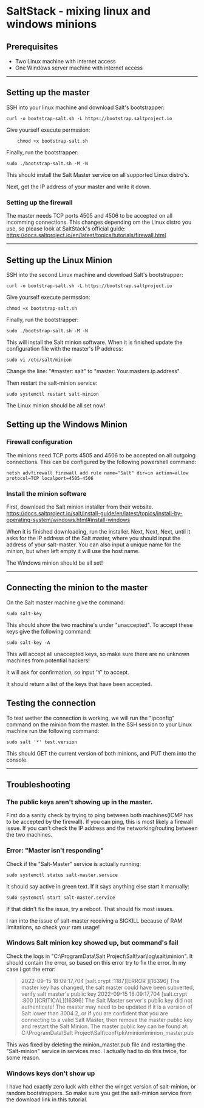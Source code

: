# SaltStack - mixing linux and windows minions

## Prerequisites

- Two Linux machine with internet access
- One Windows server machine with internet access

---

## Setting up the master

SSH into your linux machine and download Salt's bootstrapper:

    curl -o bootstrap-salt.sh -L https://bootstrap.saltproject.io

Give yourself execute permssion:

    	chmod +x bootstrap-salt.sh

Finally, run the bootstrapper:

	sudo ./bootstrap-salt.sh -M -N

This should install the Salt Master service on all supported Linux distro's.

Next, get the IP address of your master and write it down. 

### Setting up the firewall

The master needs TCP ports 4505 and 4506 to be accepted on all incomming connections. This changes depending om the Linux distro you use, so please look at SaltStack's official guide: https://docs.saltproject.io/en/latest/topics/tutorials/firewall.html

---

## Setting up the Linux Minion

SSH into the second Linux machine and download Salt's bootstrapper:

    curl -o bootstrap-salt.sh -L https://bootstrap.saltproject.io

Give yourself execute permssion:

    chmod +x bootstrap-salt.sh

Finally, run the bootstrapper:

	sudo ./bootstrap-salt.sh -M -N

This will install the Salt minion software. When it is finished update the configuration file with the master's IP address:

    sudo vi /etc/salt/minion

Change the line: "#master: salt" to "master: Your.masters.ip.address".

Then restart the salt-minion service:

    sudo systemctl restart salt-minion

The Linux minion should be all set now!

## Setting up the Windows Minion

### Firewall configuration

The minions need TCP ports 4505 and 4506 to be accepted on all outgoing connections. This can be configured by the following powershell command:

    netsh advfirewall firewall add rule name="Salt" dir=in action=allow protocol=TCP localport=4505-4506

### Install the minion software

First, download the Salt minion installer from their website.
https://docs.saltproject.io/salt/install-guide/en/latest/topics/install-by-operating-system/windows.html#install-windows

When it is finished downloading, run the installer. Next, Next, Next, until it asks for the IP address of the Salt master, where you should input the address of your salt-master. You can also input a unique name for the minion, but when left empty it will use the host name.

The Windows minion should be all set!

---

## Connecting the minion to the master

On the Salt master machine give the command: 
    
    sudo salt-key

This should show the two machine's under "unaccepted". To accept these keys give the following command:

    sudo salt-key -A

This will accept all unaccepted keys, so make sure there are no unknown machines from potential hackers!

It will ask for confirmation, so input 'Y' to accept.

It should return a list of the keys that have been accepted.

## Testing the connection

To test wether the connection is working, we will run the "ipconfig" command on the minion from the master. In the SSH session to your Linux machine run the following command:

    sudo salt '*' test.version

This should GET the current version of both minions, and PUT them into the console. 

---

## Troubleshooting

### The public keys aren't showing up in the master.

First do a sanity check by trying to ping between both machines(ICMP has to be accepted by the firewall). If you can ping, this is most likely a firewall issue. If you can't check the IP address and the networking/routing between the two machines.

### Error: "Master isn't responding"

Check if the "Salt-Master" service is actually running:

    sudo systemctl status salt-master.service

It should say active in green text. If it says anything else start it manually:

    sudo systemctl start salt-master.service

If that didn't fix the issue, try a reboot. That should fix most issues.

I ran into the issue of salt-master receiving a SIGKILL because of RAM limitations, so check your ram usage!

### Windows Salt minion key showed up, but command's fail

Check the logs in "C:\ProgramData\Salt Project\Salt\var\log\salt\minion". It should contain the error, so based on this error try to fix the error. In my case i got the error:

>2022-09-15 18:09:17,704 [salt.crypt       :1187][ERROR   ][16396] The master key has changed, the salt master could have been subverted, verify salt master's public key
2022-09-15 18:09:17,704 [salt.crypt       :800 ][CRITICAL][16396] The Salt Master server's public key did not authenticate!
The master may need to be updated if it is a version of Salt lower than 3004.2, or
If you are confident that you are connecting to a valid Salt Master, then remove the master public key and restart the Salt Minion.
The master public key can be found at:
C:\ProgramData\Salt Project\Salt\conf\pki\minion\minion_master.pub

This was fixed by deleting the minion_master.pub file and restarting the "Salt-minion" service in services.msc. I actually had to do this twice, for some reason.

### Windows keys don't show up

I have had exactly zero luck with either the winget version of salt-minion, or random bootstrappers. So make sure you get the salt-minion service from the download link in this tutorial.

